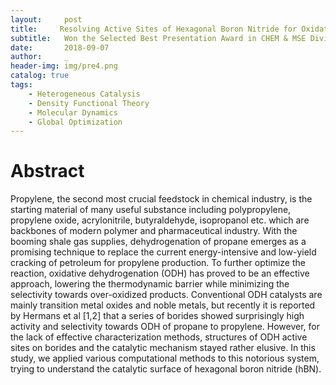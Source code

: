```yaml
---
layout:     post
title:     Resolving Active Sites of Hexagonal Boron Nitride for Oxidative Dehydrogenation of Propane - A Computational Study
subtitle:   Won the Selected Best Presentation Award in CHEM & MSE Division!
date:       2018-09-07
author:     _
header-img: img/pre4.png
catalog: true
tags:
    - Heterogeneous Catalysis
    - Density Functional Theory
    - Molecular Dynamics
    - Global Optimization
---
```


# Abstract
Propylene, the second most crucial feedstock in chemical industry, is the starting material of many useful substance including polypropylene, propylene oxide, acrylonitrile, butyraldehyde, isopropanol etc. which are backbones of modern polymer and pharmaceutical industry. With the booming shale gas supplies, dehydrogenation of propane emerges as a promising technique to replace the current energy-intensive and low-yield cracking of petroleum for propylene production. To further optimize the reaction, oxidative dehydrogenation (ODH) has proved to be an effective approach, lowering the thermodynamic barrier while minimizing the selectivity towards over-oxidized products. Conventional ODH catalysts are mainly transition metal oxides and noble metals, but recently it is reported by Hermans et al [1,2] that a series of borides showed surprisingly high activity and selectivity towards ODH of propane to propylene. However, for the lack of effective characterization methods, structures of ODH active sites on borides and the catalytic mechanism stayed rather elusive. In this study, we applied various computational methods to this notorious system, trying to understand the catalytic surface of hexagonal boron nitride (hBN).


